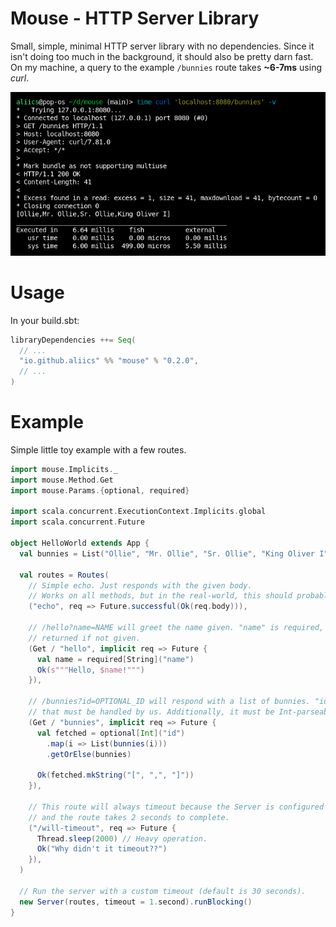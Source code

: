 # Mouse - HTTP Server Library

Small, simple, minimal HTTP server library with no dependencies.
Since it isn't doing too much in the background, it should also be pretty darn fast.
On my machine, a query to the example `/bunnies` route takes **~6-7ms** using *curl*.

![Screenshot of fish showing how long it took curl to respond](images/fish-screenshot.png)

# Usage

In your build.sbt:
```scala
libraryDependencies ++= Seq(
  // ...
  "io.github.aliics" %% "mouse" % "0.2.0",
  // ...
)
```

# Example

Simple little toy example with a few routes.
```scala
import mouse.Implicits._
import mouse.Method.Get
import mouse.Params.{optional, required}

import scala.concurrent.ExecutionContext.Implicits.global
import scala.concurrent.Future

object HelloWorld extends App {
  val bunnies = List("Ollie", "Mr. Ollie", "Sr. Ollie", "King Oliver I")

  val routes = Routes(
    // Simple echo. Just responds with the given body.
    // Works on all methods, but in the real-world, this should probably just be a POST/PUT.
    ("echo", req => Future.successful(Ok(req.body))),

    // /hello?name=NAME will greet the name given. "name" is required, so a 400 will be
    // returned if not given.
    (Get / "hello", implicit req => Future {
      val name = required[String]("name")
      Ok(s"""Hello, $name!""")
    }),

    // /bunnies?id=OPTIONAL_ID will respond with a list of bunnies. "id" is optional, so
    // that must be handled by us. Additionally, it must be Int-parseable.
    (Get / "bunnies", implicit req => Future {
      val fetched = optional[Int]("id")
        .map(i => List(bunnies(i)))
        .getOrElse(bunnies)

      Ok(fetched.mkString("[", ",", "]"))
    }),

    // This route will always timeout because the Server is configured to a 1 second timeout
    // and the route takes 2 seconds to complete.
    ("/will-timeout", req => Future {
      Thread.sleep(2000) // Heavy operation.
      Ok("Why didn't it timeout??")
    }),
  )

  // Run the server with a custom timeout (default is 30 seconds).
  new Server(routes, timeout = 1.second).runBlocking()
}
```
